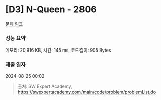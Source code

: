 # [D3] N-Queen - 2806 

[문제 링크](https://swexpertacademy.com/main/code/problem/problemDetail.do?contestProbId=AV7GKs06AU0DFAXB) 

### 성능 요약

메모리: 20,916 KB, 시간: 145 ms, 코드길이: 905 Bytes

### 제출 일자

2024-08-25 00:02



> 출처: SW Expert Academy, https://swexpertacademy.com/main/code/problem/problemList.do